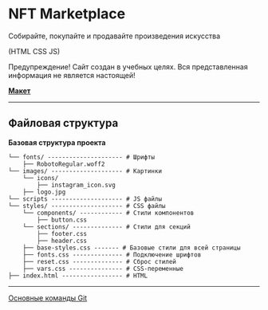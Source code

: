 # NFT Marketplace
Собирайте, покупайте и продавайте произведения искусства

(HTML CSS JS)
    
Предупреждение!
Сайт создан в учебных целях. 
Вся представленная информация не является настоящей!

**<a href="https://www.figma.com/file/pYLezccGqjYxg8djRax2y7/NFT-Marketplace?type=design&node-id=1647-17907&mode=design&t=3uAQ7MARrtNIf5I4-0">Макет</a>**
____

## Файловая структура

**Базовая структура проекта**

```
└── fonts/ --------------------- # Шрифты
    ├── RobotoRegular.woff2         
└── images/ -------------------- # Картинки
    └── icons/
        ├── instagram_icon.svg                    
    ├── logo.jpg   
└── scripts -------------------- # JS файлы
└── styles/ -------------------- # CSS файлы
    └── components/ ------------ # Стили компонентов
        ├── button.css            
    └── sections/ -------------- # Стили для секций
        ├── footer.css            
        ├── header.css            
    ├── base-styles.css ------- # Базовые стили для всей страницы
    ├── fonts.css -------------- # Подключение шрифтов
    ├── reset.css -------------- # Сброс стилей
    ├── vars.css --------------- # CSS-переменные
├── index.html ----------------- # HTML

```
____

<a href="https://liblessons.ru/sundry/comands-git/">Основные команды Git</a>
